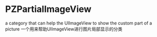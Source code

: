 # PZPartialImageView
a category that can help the UIImageView to show the custom part of a picture
一个用来帮助UIImageView进行图片局部显示的分类
